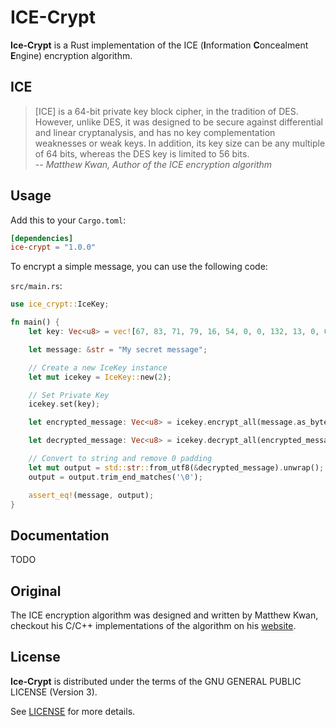 # ICE-Crypt

**Ice-Crypt** is a Rust implementation of the ICE (**I**nformation **C**oncealment **E**ngine) encryption algorithm.

## ICE
> [ICE] is a 64-bit private key block cipher, in the tradition of DES. However, unlike DES, it was designed to be secure against differential and linear cryptanalysis, and has no key complementation weaknesses or weak keys. In addition, its key size can be any multiple of 64 bits, whereas the DES key is limited to 56 bits.
> <br/> -- <cite>Matthew Kwan, Author of the ICE encryption algorithm</cite>

## Usage
Add this to your ```Cargo.toml```:

```toml
[dependencies]
ice-crypt = "1.0.0"
```

To encrypt a simple message, you can use the following code:

```src/main.rs```:
```rust
use ice_crypt::IceKey;

fn main() {
    let key: Vec<u8> = vec![67, 83, 71, 79, 16, 54, 0, 0, 132, 13, 0, 0, 97, 3, 0, 0];

    let message: &str = "My secret message";

    // Create a new IceKey instance
    let mut icekey = IceKey::new(2);

    // Set Private Key
    icekey.set(key);

    let encrypted_message: Vec<u8> = icekey.encrypt_all(message.as_bytes().to_vec());

    let decrypted_message: Vec<u8> = icekey.decrypt_all(encrypted_message);

    // Convert to string and remove 0 padding
    let mut output = std::str::from_utf8(&decrypted_message).unwrap();
    output = output.trim_end_matches('\0');

    assert_eq!(message, output);
}
```

## Documentation

TODO


## Original
The ICE encryption algorithm was designed and written by Matthew Kwan, checkout his C/C++ implementations of the algorithm on his [website](http://www.darkside.com.au/ice/index.html).


## License
**Ice-Crypt** is distributed under the terms of the GNU GENERAL PUBLIC LICENSE (Version 3).

See [LICENSE](LICENSE) for more details.
